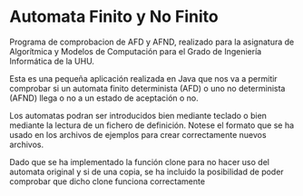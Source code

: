 # Automata Finito y No Finito

Programa de comprobacion de AFD y AFND, realizado para la asignatura de Algorítmica y Modelos de Computación para el Grado de Ingeniería Informática de la UHU.

Esta es una pequeña aplicación realizada en Java que nos va a permitir comprobar si un automata finito determinista (AFD) o uno no determinista (AFND) llega o no a un estado de aceptación o no.

Los automatas podran ser introducidos bien mediante teclado o bien mediante la lectura de un fichero de definición. Notese el formato que se ha usado en los archivos de ejemplos para crear correctamente nuevos archivos.

Dado que se ha implementado la función clone para no hacer uso del automata original y si de una copia, se ha incluido la posibilidad de poder comprobar que dicho clone funciona correctamente
